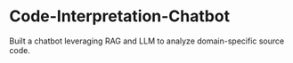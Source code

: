 # Code-Interpretation-Chatbot
Built a chatbot leveraging RAG and LLM to analyze domain-specific source code.
